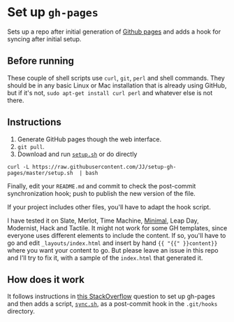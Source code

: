 Set up `gh-pages`
==============

Sets up a repo after initial generation of [Github pages](http://pages.github.com) and adds a hook for syncing after initial setup.

## Before running

These couple of shell scripts use `curl`, `git`, `perl` and shell commands. They should be in any basic Linux or Mac installation that is already using GitHub, but if it's not, `sudo apt-get install curl perl` and whatever else is not there.

## Instructions

1. Generate GitHub pages though the web interface.
2. `git pull`.
3. Download and run [`setup.sh`](setup.sh) or do directly

```
curl -L https://raw.githubusercontent.com/JJ/setup-gh-pages/master/setup.sh  | bash
```

Finally, edit your `README.md` and commit to check the post-commit synchronization hook; push to publish the new version of the file.

If your project includes other files, you'll have to adapt the hook script.

I have tested it on Slate, Merlot, Time Machine, [Minimal](https://github.com/orderedlist/minimal), Leap Day, Modernist, Hack and Tactile. It might not work for some GH templates, since everyone uses different elements to include the content. If so, you'll have to go and edit `_layouts/index.html` and insert by hand `{{ "{{" }}content}}` where you want your content to go. But please leave an issue in this repo and I'll try to fix it, with a sample of the `index.html` that generated it.

## How does it work

It follows instructions in [this StackOverflow](http://stackoverflow.com/questions/14024594/how-do-i-prevent-the-github-pages-automatic-generator-to-remove-everything-bef) question to set up gh-pages and then adds a script, [`sync.sh`](sync.sh), as a post-commit hook in the `.git/hooks` directory.
